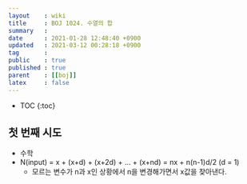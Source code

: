 ```yaml
---
layout    : wiki
title     : BOJ 1024. 수열의 합
summary   : 
date      : 2021-01-28 12:48:40 +0900
updated   : 2021-03-12 00:28:18 +0900
tag       : 
public    : true
published : true
parent    : [[boj]]
latex     : false
---
```

* TOC
{:toc}

## 첫 번째 시도
- 수학
- N(input) = x + (x+d) + (x+2d) + ... + (x+nd) = nx + n(n-1)d/2 (d = 1)
	- 모르는 변수가 n과 x인 상황에서 n을 변경해가면서 x값을 찾아낸다.

